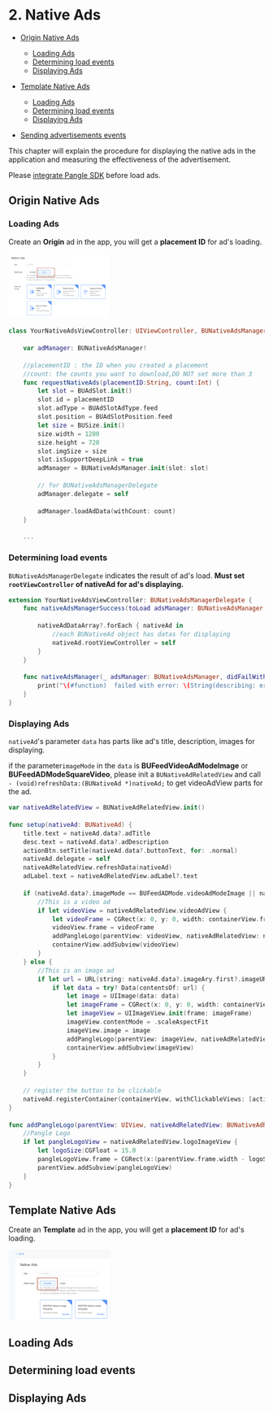 # 2. Native Ads


* [Origin Native Ads](#start/native_ad_origin)
  * [Loading Ads](#start/native_ad_origin_load)
  * [Determining load events](#start/native_ad_origin_loadevent)
  * [Displaying Ads](#start/native_ad_origin_display)
* [Template Native Ads](#start/native_ad_template)
  * [Loading Ads](#start/native_ad_template_load)
  * [Determining load events](#start/native_ad_template_loadevent)
  * [Displaying Ads](#start/native_ad_template_display)

* [Sending advertisements events](#start/ad_event)

This chapter will explain the procedure for displaying the native ads in the application and measuring the effectiveness of the advertisement.

Please [integrate Pangle SDK](1-integrate_en.md) before load ads.




<a name="start/native_ad_origin"></a>
## Origin Native Ads

<a name="start/native_ad_origin_load"></a>
### Loading Ads

Create an **Origin** ad in the app, you will get a **placement ID** for ad's loading.

<img src="native_origin.png" alt="drawing" width="200"/>



```swift
class YourNativeAdsViewController: UIViewController, BUNativeAdsManagerDelegate {

    var adManager: BUNativeAdsManager!

    //placementID : the ID when you created a placement
    //count: the counts you want to download,DO NOT set more than 3
    func requestNativeAds(placementID:String, count:Int) {
        let slot = BUAdSlot.init()
        slot.id = placementID
        slot.adType = BUAdSlotAdType.feed
        slot.position = BUAdSlotPosition.feed
        let size = BUSize.init()
        size.width = 1280
        size.height = 720
        slot.imgSize = size
        slot.isSupportDeepLink = true
        adManager = BUNativeAdsManager.init(slot: slot)

        // for BUNativeAdsManagerDelegate
        adManager.delegate = self

        adManager.loadAdData(withCount: count)
    }

    ...

```

<a name="start/native_ad_origin_loadevent"></a>
### Determining load events

`BUNativeAdsManagerDelegate` indicates the result of ad's load.
**Must set `rootViewController` of nativeAd for ad's displaying.**

```swift
extension YourNativeAdsViewController: BUNativeAdsManagerDelegate {
    func nativeAdsManagerSuccess(toLoad adsManager: BUNativeAdsManager, nativeAds nativeAdDataArray: [BUNativeAd]?) {

        nativeAdDataArray?.forEach { nativeAd in
            //each BUNativeAd object has datas for displaying
            nativeAd.rootViewController = self
        }
    }

    func nativeAdsManager(_ adsManager: BUNativeAdsManager, didFailWithError error: Error?) {
        print("\(#function)  failed with error: \(String(describing: error?.localizedDescription))")
    }
}
```

<a name="start/native_ad_origin_display"></a>
### Displaying Ads

`nativeAd`'s parameter `data` has parts like ad's title, description, images for displaying.

if the parameter`imageMode` in the `data` is **BUFeedVideoAdModeImage** or **BUFeedADModeSquareVideo**, please init a `BUNativeAdRelatedView` and call `- (void)refreshData:(BUNativeAd *)nativeAd;` to get videoAdView parts for the ad.


```swift
var nativeAdRelatedView = BUNativeAdRelatedView.init()

func setup(nativeAd: BUNativeAd) {
    title.text = nativeAd.data?.adTitle
    desc.text = nativeAd.data?.adDescription
    actionBtn.setTitle(nativeAd.data?.buttonText, for: .normal)
    nativeAd.delegate = self
    nativeAdRelatedView.refreshData(nativeAd)
    adLabel.text = nativeAdRelatedView.adLabel?.text

    if (nativeAd.data?.imageMode == BUFeedADMode.videoAdModeImage || nativeAd.data?.imageMode == BUFeedADMode.videoAdModePortrait) {
        //This is a video ad
        if let videoView = nativeAdRelatedView.videoAdView {
            let videoFrame = CGRect(x: 0, y: 0, width: containerView.frame.width, height: containerView.frame.height)
            videoView.frame = videoFrame
            addPangleLogo(parentView: videoView, nativeAdRelatedView: nativeAdRelatedView)
            containerView.addSubview(videoView)
        }
    } else {
        //This is an image ad
        if let url = URL(string: nativeAd.data?.imageAry.first?.imageURL ?? "") {
            if let data = try? Data(contentsOf: url) {
                let image = UIImage(data: data)
                let imageFrame = CGRect(x: 0, y: 0, width: containerView.frame.width, height: containerView.frame.height)
                let imageView = UIImageView.init(frame: imageFrame)
                imageView.contentMode = .scaleAspectFit
                imageView.image = image
                addPangleLogo(parentView: imageView, nativeAdRelatedView: nativeAdRelatedView)
                containerView.addSubview(imageView)
            }
        }
    }

    // register the button to be clickable    
    nativeAd.registerContainer(containerView, withClickableViews: [actionBtn])
}

func addPangleLogo(parentView: UIView, nativeAdRelatedView: BUNativeAdRelatedView) {
    //Pangle Logo
    if let pangleLogoView = nativeAdRelatedView.logoImageView {
        let logoSize:CGFloat = 15.0
        pangleLogoView.frame = CGRect(x:(parentView.frame.width - logoSize) , y:(parentView.frame.height - logoSize), width: logoSize, height: logoSize)
        parentView.addSubview(pangleLogoView)
    }
}

```



<a name="start/native_ad_template"></a>
## Template Native Ads

Create an **Template** ad in the app, you will get a **placement ID** for ad's loading.

<img src="native_template.png" alt="drawing" width="200"/>

<a name="start/native_ad_template"></a>
## Loading Ads

<a name="start/native_ad_template_loadevent"></a>
## Determining load events

<a name="start/native_ad_template_display"></a>
## Displaying Ads
